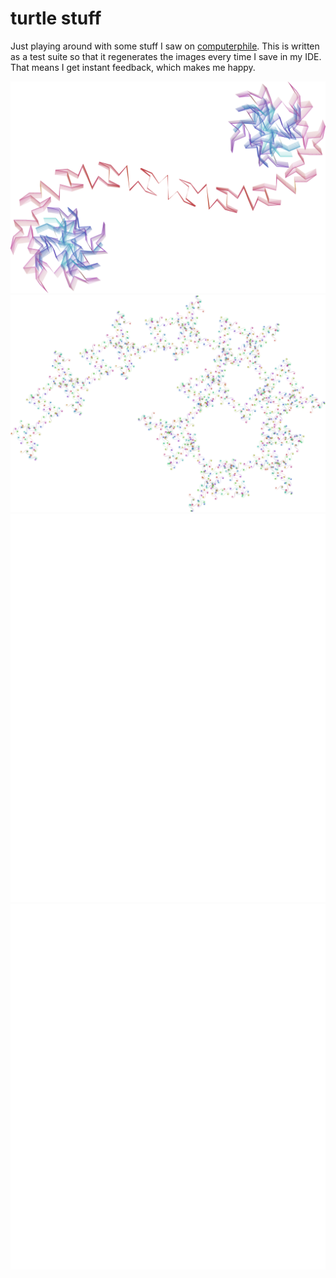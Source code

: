 # turtle stuff

Just playing around with some stuff I saw on [computerphile](https://t.co/pPl0jII9Ee). This is written as a test suite so that it regenerates the images every time I save in my IDE. That means I get instant feedback, which makes me happy.

![euclidean spiral](img/1309deg_theta_100000cycles_1000step.png)
![another euclidan spiral](img/4.321deg_theta_100000cycles_10step.png)
![sierpinski 3 iterations](img/TestSierpinski_3.png)
![sierpinski 7 iterations](img/TestSierpinski_7.png)
